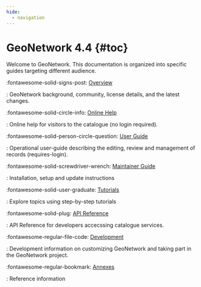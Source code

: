```yaml
---
hide:
  - navigation
---
```


# GeoNetwork 4.4 {#toc}

Welcome to GeoNetwork. This documentation is organized into specific guides targeting different audience. 

<div class="grid cards" markdown>

:fontawesome-solid-signs-post:   [Overview](../overview/index.md)

: GeoNetwork background, community, license details, and the latest changes.

:fontawesome-solid-circle-info:   [Online Help](../help/index.md)

: Online help for visitors to the catalogue (no login required).

:fontawesome-solid-person-circle-question:   [User Guide](../user-guide/index.md)

: Operational user-guide describing the editing, review and management of records (requires-login).

:fontawesome-solid-screwdriver-wrench:   [Maintainer Guide](../maintainer-guide/index.md)

: Installation, setup and update instructions

:fontawesome-solid-user-graduate:   [Tutorials](../tutorials/index.md)

: Explore topics using step-by-step tutorials

:fontawesome-solid-plug:   [API Reference](../api/index.md)

: API Reference for developers accecssing catalogue services.

:fontawesome-regular-file-code:   [Development](../devel/index.md)

: Development information on customizing GeoNetwork and taking part in the GeoNetwork project.

:fontawesome-regular-bookmark:   [Annexes](../annexes/index.md)

: Reference information

</div>
